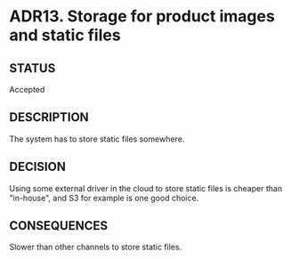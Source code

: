 # ADR13. Storage for product images and static files

## STATUS
Accepted

## DESCRIPTION
The system has to store static files somewhere.

## DECISION
Using some external driver in the cloud to store static files is cheaper than "in-house", and S3 for example is one good choice.

## CONSEQUENCES
Slower than other channels to store static files.